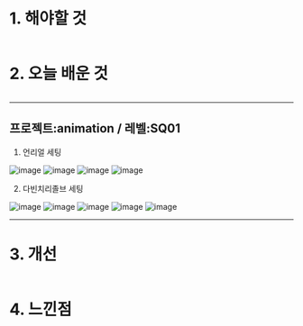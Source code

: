 # 1. 해야할 것
```

```


# 2. 오늘 배운 것
```

```

****
## 프로젝트:animation / 레벨:SQ01

1. 언리얼 세팅

![image](https://github.com/JM94Ent/TIL-WIL/assets/143363550/3f40dd2f-c199-403a-9527-07b86fecba57)
![image](https://github.com/JM94Ent/TIL-WIL/assets/143363550/b3ce43b3-2fc0-456e-9d1a-ff0449efbab4)
![image](https://github.com/JM94Ent/TIL-WIL/assets/143363550/047c75ca-f404-4b70-bc10-37e353cbbba1)
![image](https://github.com/JM94Ent/TIL-WIL/assets/143363550/7dfda561-eae2-4394-9d4b-15f88627e490)

2. 다빈치리졸브 세팅

![image](https://github.com/JM94Ent/TIL-WIL/assets/143363550/cf0b8d16-7a4d-469b-90a7-b3131f234e70)
![image](https://github.com/JM94Ent/TIL-WIL/assets/143363550/be37b68a-c572-435a-b23b-9b9ad5919369)
![image](https://github.com/JM94Ent/TIL-WIL/assets/143363550/362d5b14-abb8-4dcb-a778-6dd6e8031391)
![image](https://github.com/JM94Ent/TIL-WIL/assets/143363550/9ae4c123-0926-457d-98b8-305da6bcae7d)
![image](https://github.com/JM94Ent/TIL-WIL/assets/143363550/960b2551-90e3-46d8-845a-502ced3ccc92)

****

# 3. 개선
```

```


# 4. 느낀점
```

```

